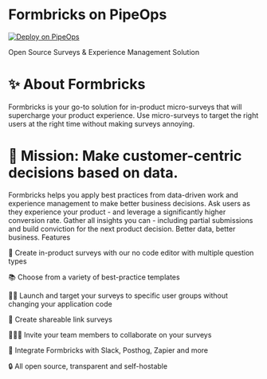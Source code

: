 # Formbricks on PipeOps

[![Deploy on PipeOps](https://pub-a1fbf367a4cd458487cfa3f29154ac93.r2.dev/Default.png)](https://railway.app/template/0ELOuE?referralCode=IQhE0B)


Open Source Surveys & Experience Management Solution


# ✨ About Formbricks

Formbricks is your go-to solution for in-product micro-surveys that will supercharge your product experience. Use micro-surveys to target the right users at the right time without making surveys annoying.


# 💪 Mission: Make customer-centric decisions based on data.

Formbricks helps you apply best practices from data-driven work and experience management to make better business decisions. Ask users as they experience your product - and leverage a significantly higher conversion rate. Gather all insights you can - including partial submissions and build conviction for the next product decision. Better data, better business.
Features

📲 Create in-product surveys with our no code editor with multiple question types

📚 Choose from a variety of best-practice templates

👩🏻 Launch and target your surveys to specific user groups without changing your application code

🔗 Create shareable link surveys

👨‍👩‍👦 Invite your team members to collaborate on your surveys

🔌 Integrate Formbricks with Slack, Posthog, Zapier and more

🔒 All open source, transparent and self-hostable

